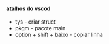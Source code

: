 #### atalhos do vscod
- tys  - criar struct
- pkgm - pacote main
- option + shift + baixo - copiar linha